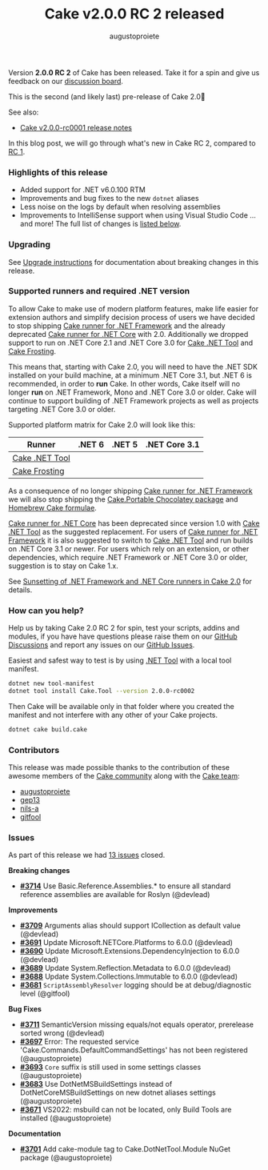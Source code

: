 ﻿---
title: Cake v2.0.0 RC 2 released
category: Release Notes
author: augustoproiete
releaseName: 2.0.0-rc0002
---

Version **2.0.0 RC 2** of Cake has been released. Take it for a spin and give us feedback on our [discussion board](https://github.com/cake-build/cake/discussions/3718).

This is the second (and likely last) pre-release of Cake 2.0🎉

See also:

- [Cake v2.0.0-rc0001 release notes](/blog/2021/11/cake-v2.0.0-rc0001-released)

In this blog post, we will go through what's new in Cake RC 2, compared to [RC 1](/blog/2021/11/cake-v2.0.0-rc0001-released).

### Highlights of this release

- Added support for .NET v6.0.100 RTM
- Improvements and bug fixes to the new `dotnet` aliases
- Less noise on the logs by default when resolving assemblies
- Improvements to IntelliSense support when using Visual Studio Code
... and more! The full list of changes is [listed below](#issues).

### Upgrading

See [Upgrade instructions](/docs/getting-started/upgrade#cake-1.x-to-cake-2.0) for documentation about breaking changes in this release.

<!--excerpt-->

### Supported runners and required .NET version

To allow Cake to make use of modern platform features, make life easier for extension authors and simplify decision process of users
we have decided to stop shipping [Cake runner for .NET Framework] and the already deprecated [Cake runner for .NET Core] with 2.0.
Additionally we dropped support to run on .NET Core 2.1 and .NET Core 3.0 for [Cake .NET Tool] and [Cake Frosting].

This means that, starting with Cake 2.0, you will need to have the .NET SDK installed on your build machine, at a minimum .NET Core 3.1,
but .NET 6 is recommended, in order to **run** Cake.
In other words, Cake itself will no longer **run** on .NET Framework, Mono and .NET Core 3.0 or older.
Cake will continue to support building of .NET Framework projects as well as projects targeting .NET Core 3.0 or older.

Supported platform matrix for Cake 2.0 will look like this:

| Runner                           | .NET 6 | .NET 5 | .NET Core 3.1 |
| -------------------------------- |:------:|:------:|:-------------:|
| [Cake .NET Tool]                 | <i class="fa fa-check" style="color:green"></i> | <i class="fa fa-check" style="color:green"></i> | <i class="fa fa-check" style="color:green"></i> |
| [Cake Frosting]                  | <i class="fa fa-check" style="color:green"></i> | <i class="fa fa-check" style="color:green"></i> | <i class="fa fa-check" style="color:green"></i> |

As a consequence of no longer shipping [Cake runner for .NET Framework] we will also stop shipping the [Cake.Portable Chocolatey package]
and [Homebrew Cake formulae].

[Cake runner for .NET Core] has been deprecated since version 1.0 with [Cake .NET Tool] as the suggested replacement.
For users of [Cake runner for .NET Framework] it is also suggested to switch to [Cake .NET Tool] and run builds on .NET Core 3.1 or newer.
For users which rely on an extension, or other dependencies, which require .NET Framework or .NET Core 3.0 or older, suggestion is to stay on Cake 1.x.

See [Sunsetting of .NET Framework and .NET Core runners in Cake 2.0] for details.

### How can you help?

Help us by taking Cake 2.0 RC 2 for spin, test your scripts, addins and modules, if you have have questions please raise them on our [GitHub Discussions](https://github.com/cake-build/cake/discussions) and report any issues on our [GitHub Issues](https://github.com/cake-build/cake/issues).

Easiest and safest way to test is by using [.NET Tool](https://cakebuild.net/docs/running-builds/runners/dotnet-core-tool) with a local tool manifest.

```bash
dotnet new tool-manifest
dotnet tool install Cake.Tool --version 2.0.0-rc0002
```

Then Cake will be available only in that folder where you created the manifest and not interfere with any other of your Cake projects.

```bash
dotnet cake build.cake
```

### Contributors

This release was made possible thanks to the contribution of these awesome members of the [Cake community](/community/thanks/) along with the [Cake team](/docs/team/):

- [augustoproiete](https://github.com/augustoproiete)
- [gep13](https://github.com/gep13)
- [nils-a](https://github.com/nils-a)
- [gitfool](https://github.com/gitfool)

### Issues

As part of this release we had [13 issues](https://github.com/cake-build/cake/milestone/71?closed=1) closed.

__Breaking changes__

- [__#3714__](https://github.com/cake-build/cake/issues/3714) Use Basic.Reference.Assemblies.* to ensure all standard reference assemblies are available for Roslyn (@devlead)

__Improvements__

- [__#3709__](https://github.com/cake-build/cake/issues/3709) Arguments alias should support ICollection<T> as default value (@devlead)
- [__#3691__](https://github.com/cake-build/cake/issues/3691) Update Microsoft.NETCore.Platforms to 6.0.0 (@devlead)
- [__#3690__](https://github.com/cake-build/cake/issues/3690) Update Microsoft.Extensions.DependencyInjection to 6.0.0 (@devlead)
- [__#3689__](https://github.com/cake-build/cake/issues/3689) Update System.Reflection.Metadata to 6.0.0 (@devlead)
- [__#3688__](https://github.com/cake-build/cake/issues/3688) Update System.Collections.Immutable to 6.0.0 (@devlead)
- [__#3681__](https://github.com/cake-build/cake/issues/3681) `ScriptAssemblyResolver` logging should be at debug/diagnostic level (@gitfool)

__Bug Fixes__

- [__#3711__](https://github.com/cake-build/cake/issues/3711) SemanticVersion missing equals/not equals operator, prerelease sorted wrong (@devlead)
- [__#3697__](https://github.com/cake-build/cake/issues/3697) Error: The requested service 'Cake.Commands.DefaultCommandSettings' has not been registered (@augustoproiete)
- [__#3693__](https://github.com/cake-build/cake/issues/3693) `Core` suffix is still used in some settings classes (@augustoproiete)
- [__#3683__](https://github.com/cake-build/cake/issues/3683) Use DotNetMSBuildSettings instead of DotNetCoreMSBuildSettings on new dotnet aliases settings (@augustoproiete)
- [__#3671__](https://github.com/cake-build/cake/issues/3671) VS2022: msbuild can not be located, only Build Tools are installed (@augustoproiete)

__Documentation__

- [__#3701__](https://github.com/cake-build/cake/issues/3701) Add cake-module tag to Cake.DotNetTool.Module NuGet package (@augustoproiete)


[Cake runner for .NET Framework]: /docs/running-builds/runners/deprecated/cake-runner-for-dotnet-framework
[Cake runner for .NET Core]: /docs/running-builds/runners/deprecated/cake-runner-for-dotnet-core
[Cake .NET Tool]: /docs/running-builds/runners/dotnet-tool
[Cake Frosting]: /docs/running-builds/runners/cake-frosting
[Cake.Portable Chocolatey package]: https://community.chocolatey.org/packages/cake.portable
[Homebrew Cake formulae]: https://formulae.brew.sh/formula/cake
[Sunsetting of .NET Framework and .NET Core runners in Cake 2.0]: /blog/2021/10/sunsetting-runners
